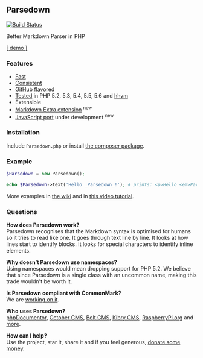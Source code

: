 ## Parsedown

[![Build Status](https://travis-ci.org/erusev/parsedown.svg?branch=master)](https://travis-ci.org/erusev/parsedown)

Better Markdown Parser in PHP

[[ demo ]](http://parsedown.org/demo)

### Features

* [Fast](http://parsedown.org/speed)
* [Consistent](http://parsedown.org/consistency)
* [GitHub flavored](https://help.github.com/articles/github-flavored-markdown)
* [Tested](http://parsedown.org/tests/) in PHP 5.2, 5.3, 5.4, 5.5, 5.6 and [hhvm](http://www.hhvm.com/)
* Extensible
* [Markdown Extra extension](https://github.com/erusev/parsedown-extra) <sup>new</sup>
* [JavaScript port](https://github.com/hkdobrev/parsedown.js) under development <sup>new</sup>

### Installation

Include `Parsedown.php` or install [the composer package](https://packagist.org/packages/erusev/parsedown).

### Example

``` php
$Parsedown = new Parsedown();

echo $Parsedown->text('Hello _Parsedown_!'); # prints: <p>Hello <em>Parsedown</em>!</p>
```

More examples in [the wiki](https://github.com/erusev/parsedown/wiki/Usage) and in [this video tutorial](http://youtu.be/wYZBY8DEikI).

### Questions

**How does Parsedown work?**<br/>
Parsedown recognises that the Markdown syntax is optimised for humans so it tries to read like one. It goes through text line by line. It looks at how lines start to identify blocks. It looks for special characters to identify inline elements.

**Why doesn’t Parsedown use namespaces?**<br/>
Using namespaces would mean dropping support for PHP 5.2. We believe that since Parsedown is a single class with an uncommon name, making this trade wouldn't be worth it.

**Is Parsedown compliant with CommonMark?**<br/>
We are [working on it](https://github.com/erusev/parsedown/tree/commonmark).

**Who uses Parsedown?**<br/>
[phpDocumentor](http://www.phpdoc.org/), [October CMS](http://octobercms.com/), [Bolt CMS](http://bolt.cm/), [Kibry CMS](http://getkirby.com/),  [RaspberryPi.org](http://www.raspberrypi.org/) and [more](https://www.versioneye.com/php/erusev:parsedown/references).

**How can I help?**<br/>
Use the project, star it, share it and if you feel generous, [donate some money](https://www.paypal.com/cgi-bin/webscr?cmd=_s-xclick&hosted_button_id=528P3NZQMP8N2).
